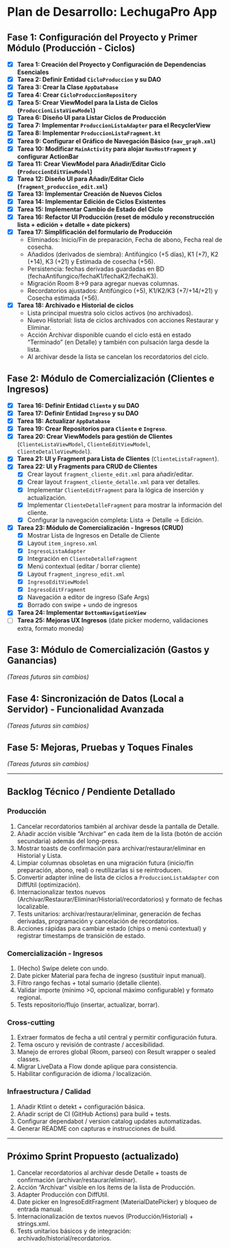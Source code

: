 # Plan de Desarrollo: LechugaPro App

## Fase 1: Configuración del Proyecto y Primer Módulo (Producción - Ciclos)

*   [x] **Tarea 1: Creación del Proyecto y Configuración de Dependencias Esenciales**
*   [x] **Tarea 2: Definir Entidad `CicloProduccion` y su DAO**
*   [x] **Tarea 3: Crear la Clase `AppDatabase`**
*   [x] **Tarea 4: Crear `CicloProduccionRepository`**
*   [x] **Tarea 5: Crear ViewModel para la Lista de Ciclos (`ProduccionListaViewModel`)**
*   [x] **Tarea 6: Diseño UI para Listar Ciclos de Producción**
*   [x] **Tarea 7: Implementar `ProduccionListaAdapter` para el RecyclerView**
*   [x] **Tarea 8: Implementar `ProduccionListaFragment.kt`**
*   [x] **Tarea 9: Configurar el Gráfico de Navegación Básico (`nav_graph.xml`)**
*   [x] **Tarea 10: Modificar `MainActivity` para alojar `NavHostFragment` y configurar ActionBar**
*   [x] **Tarea 11: Crear ViewModel para Añadir/Editar Ciclo (`ProduccionEditViewModel`)**
*   [x] **Tarea 12: Diseño UI para Añadir/Editar Ciclo (`fragment_produccion_edit.xml`)**
*   [x] **Tarea 13: Implementar Creación de Nuevos Ciclos**
*   [x] **Tarea 14: Implementar Edición de Ciclos Existentes**
*   [x] **Tarea 15: Implementar Cambio de Estado del Ciclo**
*   [x] **Tarea 16: Refactor UI Producción (reset de módulo y reconstrucción lista + edición + detalle + date pickers)**
*   [x] **Tarea 17: Simplificación del formulario de Producción**
    * Eliminados: Inicio/Fin de preparación, Fecha de abono, Fecha real de cosecha.
    * Añadidos (derivados de siembra): Antifúngico (+5 días), K1 (+7), K2 (+14), K3 (+21) y Estimada de cosecha (+56).
    * Persistencia: fechas derivadas guardadas en BD (fechaAntifungico/fechaK1/fechaK2/fechaK3).
    * Migración Room 8→9 para agregar nuevas columnas.
    * Recordatorios ajustados: Antifúngico (+5), K1/K2/K3 (+7/+14/+21) y Cosecha estimada (+56).
*   [x] **Tarea 18: Archivado e Historial de ciclos**
    * Lista principal muestra solo ciclos activos (no archivados).
    * Nuevo Historial: lista de ciclos archivados con acciones Restaurar y Eliminar.
    * Acción Archivar disponible cuando el ciclo está en estado “Terminado” (en Detalle) y también con pulsación larga desde la lista.
    * Al archivar desde la lista se cancelan los recordatorios del ciclo.

## Fase 2: Módulo de Comercialización (Clientes e Ingresos)

*   [x] **Tarea 16: Definir Entidad `Cliente` y su DAO**
*   [x] **Tarea 17: Definir Entidad `Ingreso` y su DAO**
*   [x] **Tarea 18: Actualizar `AppDatabase`**
*   [x] **Tarea 19: Crear Repositorios para `Cliente` e `Ingreso`**.
*   [x] **Tarea 20: Crear ViewModels para gestión de Clientes** (`ClienteListaViewModel`, `ClienteEditViewModel`, `ClienteDetalleViewModel`).
*   [x] **Tarea 21: UI y Fragment para Lista de Clientes** (`ClienteListaFragment`).
*   [x] **Tarea 22: UI y Fragments para CRUD de Clientes**
    *   [x] Crear layout `fragment_cliente_edit.xml` para añadir/editar.
    *   [x] Crear layout `fragment_cliente_detalle.xml` para ver detalles.
    *   [x] Implementar `ClienteEditFragment` para la lógica de inserción y actualización.
    *   [x] Implementar `ClienteDetalleFragment` para mostrar la información del cliente.
    *   [x] Configurar la navegación completa: Lista -> Detalle -> Edición.
*   [x] **Tarea 23: Módulo de Comercialización - Ingresos (CRUD)**
    *   [x] Mostrar Lista de Ingresos en Detalle de Cliente
    *   [x] Layout `item_ingreso.xml`
    *   [x] `IngresoListaAdapter`
    *   [x] Integración en `ClienteDetalleFragment`
    *   [x] Menú contextual (editar / borrar cliente)
    *   [x] Layout `fragment_ingreso_edit.xml`
    *   [x] `IngresoEditViewModel`
    *   [x] `IngresoEditFragment`
    *   [x] Navegación a editor de ingreso (Safe Args)
    *   [x] Borrado con swipe + undo de ingresos
*   [x] **Tarea 24: Implementar `BottomNavigationView`**
*   [ ] **Tarea 25: Mejoras UX Ingresos** (date picker moderno, validaciones extra, formato moneda)

## Fase 3: Módulo de Comercialización (Gastos y Ganancias)
*(Tareas futuras sin cambios)*

## Fase 4: Sincronización de Datos (Local a Servidor) - Funcionalidad Avanzada
*(Tareas futuras sin cambios)*

## Fase 5: Mejoras, Pruebas y Toques Finales
*(Tareas futuras sin cambios)*

---

## Backlog Técnico / Pendiente Detallado

### Producción
1. Cancelar recordatorios también al archivar desde la pantalla de Detalle.
2. Añadir acción visible “Archivar” en cada ítem de la lista (botón de acción secundaria) además del long-press.
3. Mostrar toasts de confirmación para archivar/restaurar/eliminar en Historial y Lista.
4. Limpiar columnas obsoletas en una migración futura (inicio/fin preparación, abono, real) o reutilizarlas si se reintroducen.
5. Convertir adapter inline de lista de ciclos a `ProduccionListaAdapter` con DiffUtil (optimización).
6. Internacionalizar textos nuevos (Archivar/Restaurar/Eliminar/Historial/recordatorios) y formato de fechas localizable.
7. Tests unitarios: archivar/restaurar/eliminar, generación de fechas derivadas, programación y cancelación de recordatorios.
8. Acciones rápidas para cambiar estado (chips o menú contextual) y registrar timestamps de transición de estado.

### Comercialización - Ingresos
1. (Hecho) Swipe delete con undo.
2. Date picker Material para fecha de ingreso (sustituir input manual).
3. Filtro rango fechas + total sumario (detalle cliente).
4. Validar importe (mínimo >0, opcional máximo configurable) y formato regional.
5. Tests repositorio/flujo (insertar, actualizar, borrar).

### Cross-cutting
1. Extraer formatos de fecha a util central y permitir configuración futura.
2. Tema oscuro y revisión de contraste / accesibilidad.
3. Manejo de errores global (Room, parseo) con Result wrapper o sealed classes.
4. Migrar LiveData a Flow donde aplique para consistencia.
5. Habilitar configuración de idioma / localización.

### Infraestructura / Calidad
1. Añadir Ktlint o detekt + configuración básica.
2. Añadir script de CI (GitHub Actions) para build + tests.
3. Configurar dependabot / version catalog updates automatizadas.
4. Generar README con capturas e instrucciones de build.

---

## Próximo Sprint Propuesto (actualizado)
1. Cancelar recordatorios al archivar desde Detalle + toasts de confirmación (archivar/restaurar/eliminar).
2. Acción “Archivar” visible en los ítems de la lista de Producción.
3. Adapter Producción con DiffUtil.
4. Date picker en IngresoEditFragment (MaterialDatePicker) y bloqueo de entrada manual.
5. Internacionalización de textos nuevos (Producción/Historial) + strings.xml.
6. Tests unitarios básicos y de integración: archivado/historial/recordatorios.